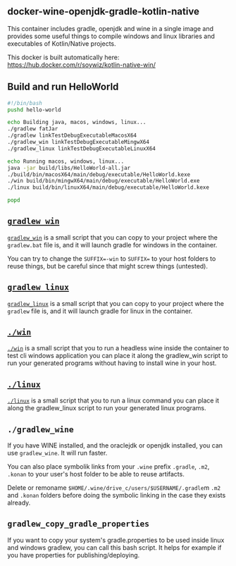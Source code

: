 ## docker-wine-openjdk-gradle-kotlin-native

This container includes gradle, openjdk and wine in a single image and provides some useful things
to compile windows and linux libraries and executables of Kotlin/Native projects.

This docker is built automatically here: <https://hub.docker.com/r/soywiz/kotlin-native-win/>

## Build and run HelloWorld

```bash
#!/bin/bash
pushd hello-world

echo Building java, macos, windows, linux...
./gradlew fatJar
./gradlew linkTestDebugExecutableMacosX64
./gradlew_win linkTestDebugExecutableMingwX64
./gradlew_linux linkTestDebugExecutableLinuxX64

echo Running macos, windows, linux...
java -jar build/libs/HelloWorld-all.jar
./build/bin/macosX64/main/debug/executable/HelloWorld.kexe
./win build/bin/mingwX64/main/debug/executable/HelloWorld.exe
./linux build/bin/linuxX64/main/debug/executable/HelloWorld.kexe

popd
```

## [`gradlew_win`](https://github.com/soywiz/docker-wine-openjdk-gradle-kotlin-native/blob/master/gradlew_win)

[`gradlew_win`](https://github.com/soywiz/docker-wine-openjdk-gradle-kotlin-native/blob/master/gradlew_win) 
is a small script that you can copy to your project where the `gradlew.bat` file is, and it will launch
gradle for windows in the container.

You can try to change the `SUFFIX=-win` to `SUFFIX=` to your host folders to reuse things,
but be careful since that might screw things (untested).

## [`gradlew_linux`](https://github.com/soywiz/docker-wine-openjdk-gradle-kotlin-native/blob/master/gradlew_linux)

[`gradlew_linux`](https://github.com/soywiz/docker-wine-openjdk-gradle-kotlin-native/blob/master/gradlew_linux) 
is a small script that you can copy to your project where the `gradlew` file is, and it will launch
gradle for linux in the container.

## [`./win`](https://github.com/soywiz/docker-wine-openjdk-gradle-kotlin-native/blob/master/win)

[`./win`](https://github.com/soywiz/docker-wine-openjdk-gradle-kotlin-native/blob/master/win) 
is a small script that you to run a headless wine inside the container to test cli windows application
you can place it along the gradlew_win script to run your generated programs without having to install
wine in your host.

## [`./linux`](https://github.com/soywiz/docker-wine-openjdk-gradle-kotlin-native/blob/master/linux)

[`./linux`](https://github.com/soywiz/docker-wine-openjdk-gradle-kotlin-native/blob/master/linux) 
is a small script that you to run a linux command you can place it along the gradlew_linux script to run
your generated linux programs.

## `./gradlew_wine`

If you have WINE installed, and the oraclejdk or openjdk installed, you can use `gradlew_wine`. It will run faster.

You can also place symbolik links from your `.wine` prefix `.gradle`, `.m2`, `.konan` to your user's host folder
to be able to reuse artifacts.

Delete or remoname `$HOME/.wine/drive_c/users/$USERNAME/.gradle`m `.m2` and `.konan` folders before doing
the symbolic linking in the case they exists already.

## `gradlew_copy_gradle_properties`

If you want to copy your system's gradle.properties to be used inside linux and windows gradlew, you can call this bash script.
It helps for example if you have properties for publishing/deploying.

